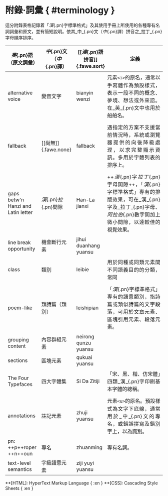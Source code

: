 <style scoped>

table tr th:first-child {  width: 80px;  }
table tr th:nth-child(n+2) {  width: 20%;  }
table tr th:last-child {  width: 40%;  }

table tr td:last-child {
	line-height: 1.5em;
	padding: 7px .5em 7px 0;
	text-align: justify;
}



.fawe:before,
.fawe:after {
	font-family: FontAwesome, sans-serif;
	font-style: normal;
	font-weight: normal;
	text-decoration: inherit;
	-webkit-font-smoothing: antialiased;
}

.sort.fawe:after {
	color: #a56;
	content: '\f15d';
	display: inline-block;
	font-size: 1.2em;
	padding-left: .25em;
}

.none.fawe:before {
	color: #a56;
	content: '\f120';
	display: inline-block;
	font-size: 1.2em;
	font-weight: bolder;
	padding-right: .25em;
}

.none.fawe {
	color: #999;
}
</style>


附錄·詞彙 { #terminology }
===

這分附錄表格記錄着「_漢_{.pn}字標準格式」及其使用手冊上所使用的各種專有名詞詞彙和原文，並有簡短說明。依其_中_{.pn}文（_中_{.pn}譯）拼音之_拉丁_{.pn}字母順序排序。


_英_{.pn}語<wbr>（原文詞彙）| _中_{.pn}文（_中_{.pn}譯）| [[_漢_{.pn}語拼音]]{.fawe.sort} | 定義
--- | --- | --- | ---
alternative voice | 變音文字 | bianyin wenzi | 元素`<i>`的原名，通常以手寫體作為預設樣式，表示一段不同的概念、夢境、想法或外來語。在_英_{.pn}文中也用於船舶名。
fallback | [[尚無]]{.fawe.none} | fallback | 遇指定的方案不支援當前情況時，系統或瀏覽器提供的向後降級處理，以求完整顯示資訊。多用於字體列表的排序上。
gaps betw'n Hanzi and Latin letter | _漢_{.pn}<wbr>_拉_{.pn}間隙 | Han-La jianxi | ++_漢_{.pn}字<wbr>_拉丁_{.pn}字母間隙++，「_漢_{.pn}字標準格式」專有的排版效果，可在_漢_{.pn}字及_拉丁_{.pn}字母、_阿拉伯_{.pn}數字間加上微小間隙，以達較佳的視覺效果。
line break opportunity | 機會斷行元素 | jihui duanhang yuansu | |HTML|5元素`<wbr>`的原名，置於較長的單字詞中的各音節間，以在需要時依音節斷行。
class | 類別 | leibie | 用於同種或同類元素間不同語義目的的分類，常同|CSS|共用以定義樣式。
poem-like | 類詩篇（類別）| leishipian | 「_漢_{.pn}字標準格式」專有的語意類別，指詩篇或類似詩篇的文字段落，可用於文章元素、區塊引用元素、段落元素。
grouping content | 內容群組元素 | neirong qunzu yuansu | 
sections | 區塊元素 | qukuai yuansu |
The Four Typefaces | 四大字體集 | Si Da Zitiji | 「宋、黑、楷、仿宋體」四類_漢_{.pn}字印刷基本字體的總稱。
annotations | 註記元素 | zhuji yuansu | 元素`<u>`的原名。預設樣式為文字下底線，通常用於_中_{.pn}文的專名，或錯誤拼寫及錯別字上，以為識別。
<abbr>pn</abbr>: ++p++roper ++n++oun |  專名 | zhuanming | 專有名詞。
text-level semantics | 字級語意元素 | ziji yuyi yuansu | 



**[HTML]: HyperText Markup Language { :en }
**[CSS]: Cascading Style Sheets { :en }





















